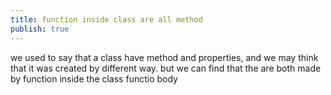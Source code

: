 ```yaml
---
title: function inside class are all method
publish: true
---
```


we used to say that a class have method and properties, and we may think that it was created by different way. but we can find that the are both made by function inside the class functio body



